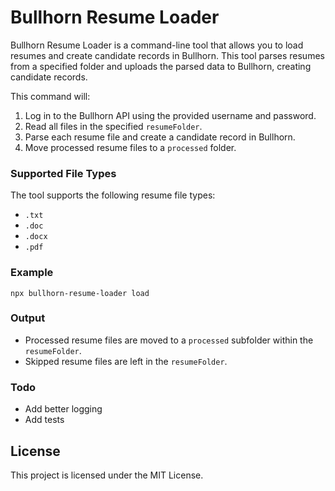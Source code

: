 # Bullhorn Resume Loader

Bullhorn Resume Loader is a command-line tool that allows you to load resumes and create candidate records in Bullhorn. This tool parses resumes from a specified folder and uploads the parsed data to Bullhorn, creating candidate records.

This command will:

1. Log in to the Bullhorn API using the provided username and password.
2. Read all files in the specified `resumeFolder`.
3. Parse each resume file and create a candidate record in Bullhorn.
4. Move processed resume files to a `processed` folder.

### Supported File Types

The tool supports the following resume file types:

- `.txt`
- `.doc`
- `.docx`
- `.pdf`

### Example

`npx bullhorn-resume-loader load`

### Output

- Processed resume files are moved to a `processed` subfolder within the `resumeFolder`.
- Skipped resume files are left in the `resumeFolder`.

### Todo

- Add better logging
- Add tests

## License

This project is licensed under the MIT License.
